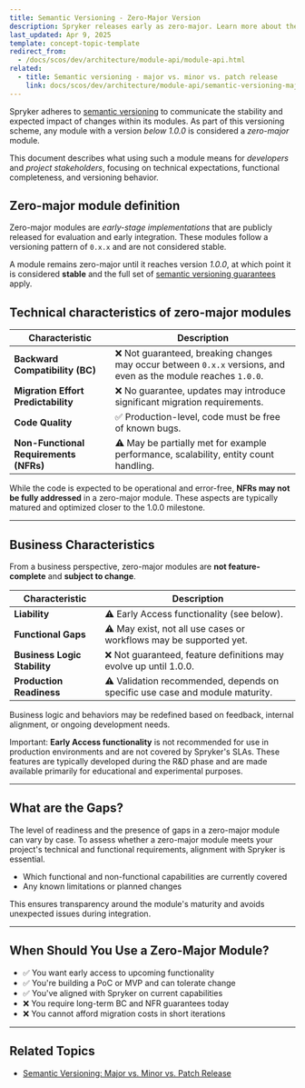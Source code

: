 ```yaml
---
title: Semantic Versioning - Zero-Major Version
description: Spryker releases early as zero-major. Learn more about them and their connection to the Early Access features in this document.
last_updated: Apr 9, 2025
template: concept-topic-template
redirect_from:
  - /docs/scos/dev/architecture/module-api/module-api.html
related:
  - title: Semantic versioning - major vs. minor vs. patch release
    link: docs/scos/dev/architecture/module-api/semantic-versioning-major-vs.-minor-vs.-patch-release.html
---
```



Spryker adheres to [semantic versioning](https://semver.org/) to communicate the stability and expected impact of changes within its modules. As part of this versioning scheme, any module with a version *below 1.0.0* is considered a *zero-major* module.

This document describes what using such a module means for *developers* and *project stakeholders*, focusing on technical expectations, functional completeness, and versioning behavior.

## Zero-major module definition

Zero-major modules are *early-stage implementations* that are publicly released for evaluation and early integration. These modules follow a versioning pattern of `0.x.x` and are not considered stable.

A module remains zero-major until it reaches version *1.0.0*, at which point it is considered **stable** and the full set of [semantic versioning guarantees](https://docs.spryker.com/docs/dg/dev/architecture/module-api/semantic-versioning-major-vs.-minor-vs.-patch-release.html) apply.

## Technical characteristics of zero-major modules

| Characteristic                              | Description                                                                 |
|--------------------------------------------|-----------------------------------------------------------------------------|
| **Backward Compatibility (BC)**            | ❌ Not guaranteed, breaking changes may occur between `0.x.x` versions, and even as the module reaches `1.0.0`. |
| **Migration Effort Predictability**        | ❌ No guarantee, updates may introduce significant migration requirements. |
| **Code Quality**                           | ✅ Production-level, code must be free of known bugs.                      |
| **Non-Functional Requirements (NFRs)**     | ⚠️ May be partially met for example performance, scalability, entity count handling. |

While the code is expected to be operational and error-free, **NFRs may not be fully addressed** in a zero-major module. These aspects are typically matured and optimized closer to the 1.0.0 milestone.

---

## Business Characteristics

From a business perspective, zero-major modules are **not feature-complete** and **subject to change**. 

| Characteristic                         | Description                                                                  |
|----------------------------------------|------------------------------------------------------------------------------|
| **Liability**                          | ⚠️ Early Access functionality (see below).                                   |
| **Functional Gaps**                    | ⚠️ May exist, not all use cases or workflows may be supported yet.           |
| **Business Logic Stability**           | ❌ Not guaranteed, feature definitions may evolve up until 1.0.0.            |
| **Production Readiness**               | ⚠️ Validation recommended, depends on specific use case and module maturity. |

Business logic and behaviors may be redefined based on feedback, internal alignment, or ongoing development needs.

Important: **Early Access functionality** is not recommended for use in production environments and are not covered by Spryker's SLAs. These features are typically developed during the R&D phase and are made available primarily for educational and experimental purposes.

---

## What are the Gaps?

The level of readiness and the presence of gaps in a zero-major module can vary by case. To assess whether a zero-major module meets your project's technical and functional requirements, alignment with Spryker is essential.
- Which functional and non-functional capabilities are currently covered  
- Any known limitations or planned changes  

This ensures transparency around the module's maturity and avoids unexpected issues during integration.

---

## When Should You Use a Zero-Major Module?

- ✅ You want early access to upcoming functionality  
- ✅ You're building a PoC or MVP and can tolerate change  
- ✅ You've aligned with Spryker on current capabilities
- ❌ You require long-term BC and NFR guarantees today  
- ❌ You cannot afford migration costs in short iterations

---

## Related Topics

- [Semantic Versioning: Major vs. Minor vs. Patch Release](https://docs.spryker.com/docs/dg/dev/architecture/module-api/semantic-versioning-major-vs.-minor-vs.-patch-release.html)
